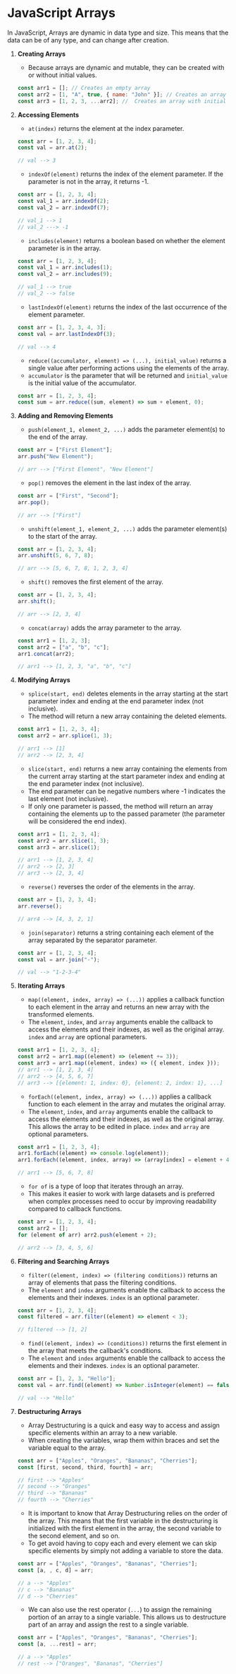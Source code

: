 # JavaScript Arrays

In JavaScript, Arrays are dynamic in data type and size. This means that the data can be of any type, and can change after creation.

1. **Creating Arrays**

   - Because arrays are dynamic and mutable, they can be created with or without initial values.

   ```javascript
   const arr1 = []; // Creates an empty array
   const arr2 = [1, "A", true, { name: "John" }]; // Creates an array with initial values
   const arr3 = [1, 2, 3, ...arr2]; //  Creates an array with initial values, and spreads the values from arr2
   ```

2. **Accessing Elements**

   - `at(index)` returns the element at the index parameter.

   ```javascript
   const arr = [1, 2, 3, 4];
   const val = arr.at(2);

   // val --> 3
   ```

   - `indexOf(element)` returns the index of the element parameter. If the parameter is not in the array, it returns -1.

   ```javascript
   const arr = [1, 2, 3, 4];
   const val_1 = arr.indexOf(2);
   const val_2 = arr.indexOf(7);

   // val_1 --> 1
   // val_2 ---> -1
   ```

   - `includes(element)` returns a boolean based on whether the element parameter is in the array.

   ```javascript
   const arr = [1, 2, 3, 4];
   const val_1 = arr.includes(1);
   const val_2 = arr.includes(9);

   // val_1 --> true
   // val_2 --> false
   ```

   - `lastIndexOf(element)` returns the index of the last occurrence of the element parameter.

   ```javascript
   const arr = [1, 2, 3, 4, 3];
   const val = arr.lastIndexOf(3);

   // val --> 4
   ```

   - `reduce((accumulator, element) => (...), initial_value)` returns a single value after performing actions using the elements of the array.
   - `accumulator` is the parameter that will be returned and `initial_value` is the initial value of the accumulator.

   ```javascript
   const arr = [1, 2, 3, 4];
   const sum = arr.reduce((sum, element) => sum + element, 0);
   ```

3. **Adding and Removing Elements**

   - `push(element_1, element_2, ...)` adds the parameter element(s) to the end of the array.

   ```javascript
   const arr = ["First Element"];
   arr.push("New Element");

   // arr --> ["First Element", "New Element"]
   ```

   - `pop()` removes the element in the last index of the array.

   ```javascript
   const arr = ["First", "Second"];
   arr.pop();

   // arr --> ["First"]
   ```

   - `unshift(element_1, element_2, ...)` adds the parameter element(s) to the start of the array.

   ```javascript
   const arr = [1, 2, 3, 4];
   arr.unshift(5, 6, 7, 8);

   // arr --> [5, 6, 7, 8, 1, 2, 3, 4]
   ```

   - `shift()` removes the first element of the array.

   ```javascript
   const arr = [1, 2, 3, 4];
   arr.shift();

   // arr --> [2, 3, 4]
   ```

   - `concat(array)` adds the array parameter to the array.

   ```javascript
   const arr1 = [1, 2, 3];
   const arr2 = ["a", "b", "c"];
   arr1.concat(arr2);

   // arr1 --> [1, 2, 3, "a", "b", "c"]
   ```

4. **Modifying Arrays**

   - `splice(start, end)` deletes elements in the array starting at the start parameter index and ending at the end parameter index (not inclusive).
   - The method will return a new array containing the deleted elements.

   ```javascript
   const arr1 = [1, 2, 3, 4];
   const arr2 = arr.splice(1, 3);

   // arr1 --> [1]
   // arr2 --> [2, 3, 4]
   ```

   - `slice(start, end)` returns a new array containing the elements from the current array starting at the start parameter index and ending at the end parameter index (not inclusive).
   - The end parameter can be negative numbers where -1 indicates the last element (not inclusive).
   - If only one parameter is passed, the method will return an array containing the elements up to the passed parameter (the parameter will be considered the end index).

   ```javascript
   const arr1 = [1, 2, 3, 4];
   const arr2 = arr.slice(1, 3);
   const arr3 = arr.slice(1);

   // arr1 --> [1, 2, 3, 4]
   // arr2 --> [2, 3]
   // arr3 --> [2, 3, 4]
   ```

   - `reverse()` reverses the order of the elements in the array.

   ```javascript
   const arr = [1, 2, 3, 4];
   arr.reverse();

   // arr4 --> [4, 3, 2, 1]
   ```

   - `join(separator)` returns a string containing each element of the array separated by the separator parameter.

   ```javascript
   const arr = [1, 2, 3, 4];
   const val = arr.join("-");

   // val --> "1-2-3-4"
   ```

5. **Iterating Arrays**

   - `map((element, index, array) => (...))` applies a callback function to each element in the array and returns an new array with the transformed elements.
   - The `element`, `index`, and `array` arguments enable the callback to access the elements and their indexes, as well as the original array. `index` and `array` are optional parameters.

   ```javascript
   const arr1 = [1, 2, 3, 4];
   const arr2 = arr1.map((element) => (element += 3));
   const arr3 = arr1.map((element, index) => ({ element, index }));
   // arr1 --> [1, 2, 3, 4]
   // arr2 --> [4, 5, 6, 7]
   // arr3 --> [{element: 1, index: 0}, {element: 2, index: 1}, ...]
   ```

   - `forEach((element, index, array) => (...))` applies a callback function to each element in the array and mutates the original array.
   - The `element`, `index`, and `array` arguments enable the callback to access the elements and their indexes, as well as the original array. This allows the array to be edited in place. `index` and `array` are optional parameters.

   ```javascript
   const arr1 = [1, 2, 3, 4];
   arr1.forEach((element) => console.log(element));
   arr1.forEach((element, index, array) => (array[index] = element + 4));

   // arr1 --> [5, 6, 7, 8]
   ```

   - `for of` is a type of loop that iterates through an array.
   - This makes it easier to work with large datasets and is preferred when complex processes need to occur by improving readability compared to callback functions.

   ```javascript
   const arr = [1, 2, 3, 4];
   const arr2 = [];
   for (element of arr) arr2.push(element + 2);

   // arr2 --> [3, 4, 5, 6]
   ```

6. **Filtering and Searching Arrays**

   - `filter((element, index) => (filtering conditions))` returns an array of elements that pass the filtering conditions.
   - The `element` and `index` arguments enable the callback to access the elements and their indexes. `index` is an optional parameter.

   ```javascript
   const arr = [1, 2, 3, 4];
   const filtered = arr.filter((element) => element < 3);

   // filtered --> [1, 2]
   ```

   - `find((element, index) => (conditions))` returns the first element in the array that meets the callback's conditions.
   - The `element` and `index` arguments enable the callback to access the elements and their indexes. `index` is an optional parameter.

   ```javascript
   const arr = [1, 2, 3, "Hello"];
   const val = arr.find((element) => Number.isInteger(element) == false);

   // val --> "Hello"
   ```

7. **Destructuring Arrays**

   - Array Destructuring is a quick and easy way to access and assign specific elements within an array to a new variable.
   - When creating the variables, wrap them within braces and set the variable equal to the array.

   ```javascript
   const arr = ["Apples", "Oranges", "Bananas", "Cherries"];
   const [first, second, third, fourth] = arr;

   // first --> "Apples"
   // second --> "Oranges"
   // third --> "Bananas"
   // fourth --> "Cherries"
   ```

   - It is important to know that Array Destructuring relies on the order of the array. This means that the first variable in the destructuring is initialized with the first element in the array, the second variable to the second element, and so on.
   - To get avoid having to copy each and every element we can skip specific elements by simply not adding a variable to store the data.

   ```javascript
   const arr = ["Apples", "Oranges", "Bananas", "Cherries"];
   const [a, , c, d] = arr;

   // a --> "Apples"
   // c --> "Bananas"
   // d --> "Cherries"
   ```

   - We can also use the rest operator (`...`) to assign the remaining portion of an array to a single variable. This allows us to destructure part of an array and assign the rest to a single variable.

   ```javascript
   const arr = ["Apples", "Oranges", "Bananas", "Cherries"];
   const [a, ...rest] = arr;

   // a --> "Apples"
   // rest --> ["Oranges", "Bananas", "Cherries"]
   ```
